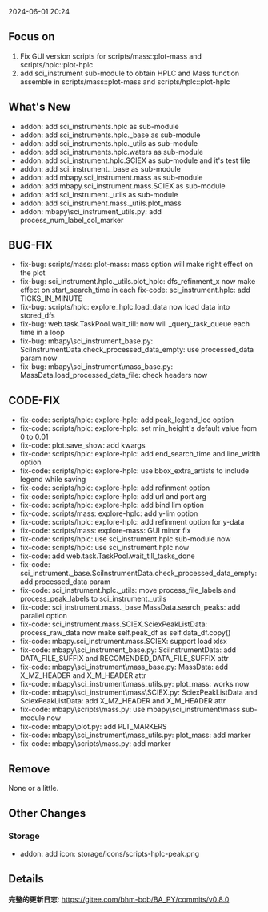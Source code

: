 2024-06-01 20:24


## Focus on  
1. Fix GUI version scripts for scripts/mass::plot-mass and scripts/hplc::plot-hplc  
2. add sci_instrument sub-module to obtain HPLC and Mass function assemble in scripts/mass::plot-mass and scripts/hplc::plot-hplc  
  
  
## What's New  
- addon: add sci_instruments.hplc as sub-module  
- addon: add sci_instruments.hplc._base as sub-module  
- addon: add sci_instruments.hplc._utils as sub-module  
- addon: add sci_instruments.hplc.waters as sub-module  
- addon: add sci_instrument.hplc.SCIEX as sub-module and it's test file  
- addon: add sci_instrument._base as sub-module  
- addon: add mbapy.sci_instrument.mass as sub-module  
- addon: add mbapy.sci_instrument.mass.SCIEX as sub-module  
- addon: add sci_instrument._utils as sub-module  
- addon: add sci_instrument.mass._utils.plot_mass  
- addon: mbapy\sci_instrument\_utils.py: add process_num_label_col_marker  
  
  
## BUG-FIX  
- fix-bug: scripts/mass: plot-mass: mass option will make right effect on the plot  
- fix-bug: sci_instrument.hplc._utils.plot_hplc: dfs_refinment_x now make effect on start_search_time in each fix-code: sci_instrument.hplc: add TICKS_IN_MINUTE  
- fix-bug: scripts/hplc: explore_hplc.load_data now load data into stored_dfs  
- fix-bug: web.task.TaskPool.wait_till: now will _query_task_queue each time in a loop  
- fix-bug: mbapy\sci_instrument\_base.py: SciInstrumentData.check_processed_data_empty: use processed_data param now   
- fix-bug: mbapy\sci_instrument\mass\_base.py: MassData.load_processed_data_file: check headers now  
  
  
## CODE-FIX  
- fix-code: scripts/hplc: explore-hplc: add peak_legend_loc option  
- fix-code: scripts/hplc: explore-hplc: set min_height's default value from 0 to 0.01  
- fix-code: plot.save_show: add kwargs  
- fix-code: scripts/hplc: explore-hplc: add end_search_time and line_width option  
- fix-code: scripts/hplc: explore-hplc: use bbox_extra_artists to include legend while saving  
- fix-code: scripts/hplc: explore-hplc: add refinment option  
- fix-code: scripts/hplc: explore-hplc: add url and port arg  
- fix-code: scripts/hplc: explore-hplc: add bind lim option  
- fix-code: scripts/mass: explore-hplc: add y-lim option  
- fix-code: scripts/hplc: explore-hplc: add refinment option for y-data  
- fix-code: scripts/mass: explore-mass: GUI minor fix  
- fix-code: scripts/hplc: use sci_instrument.hplc sub-module now  
- fix-code: scripts/hplc: use sci_instrument.hplc now  
- fix-code: add web.task.TaskPool.wait_till_tasks_done  
- fix-code: sci_instrument._base.SciInstrumentData.check_processed_data_empty: add processed_data param  
- fix-code: sci_instrument.hplc._utils: move process_file_labels and process_peak_labels to sci_instrument._utils  
- fix-code: sci_instrument.mass._base.MassData.search_peaks: add parallel option  
- fix-code: sci_instrument.mass.SCIEX.SciexPeakListData: process_raw_data now make self.peak_df as self.data_df.copy()  
- fix-code: mbapy.sci_instrument.mass.SCIEX: support load xlsx  
- fix-code: mbapy\sci_instrument\_base.py: SciInstrumentData: add DATA_FILE_SUFFIX and RECOMENDED_DATA_FILE_SUFFIX attr  
- fix-code: mbapy\sci_instrument\mass\_base.py: MassData: add X_MZ_HEADER and X_M_HEADER attr  
- fix-code: mbapy\sci_instrument\mass\_utils.py: plot_mass: works now  
- fix-code: mbapy\sci_instrument\mass\SCIEX.py: SciexPeakListData and SciexPeakListData: add X_MZ_HEADER and X_M_HEADER attr  
- fix-code: mbapy\scripts\mass.py: use mbapy\sci_instrument\mass sub-module now  
- fix-code: mbapy\plot.py: add PLT_MARKERS  
- fix-code: mbapy\sci_instrument\mass\_utils.py: plot_mass: add marker  
- fix-code: mbapy\scripts\mass.py: add marker  
  
  
## Remove  
None or a little.  
  
  
## Other Changes  
### Storage  
- addon: add icon: storage/icons/scripts-hplc-peak.png  
  
  
## Details  
**完整的更新日志**: https://gitee.com/bhm-bob/BA_PY/commits/v0.8.0  
